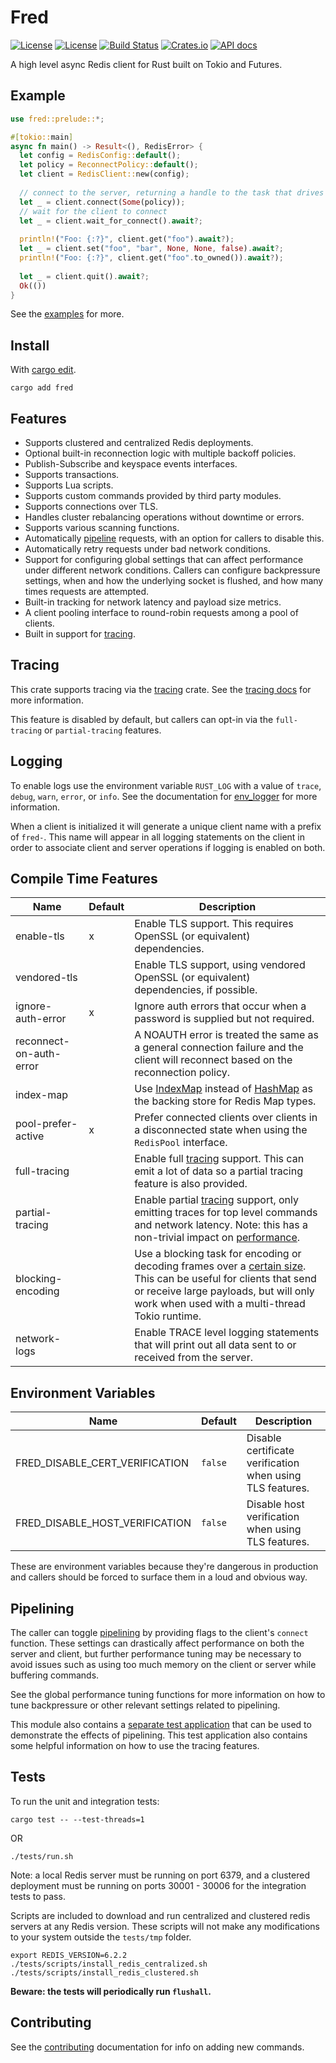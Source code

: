 Fred
====

[![License](https://img.shields.io/badge/license-MIT-blue.svg)](https://opensource.org/licenses/MIT)
[![License](https://img.shields.io/badge/License-Apache%202.0-blue.svg)](https://opensource.org/licenses/Apache-2.0)
[![Build Status](https://travis-ci.com/aembke/fred.rs.svg?branch=main)](https://travis-ci.com/aembke/fred.rs)
[![Crates.io](https://img.shields.io/crates/v/fred.svg)](https://crates.io/crates/fred)
[![API docs](https://docs.rs/fred/badge.svg)](https://docs.rs/fred)

A high level async Redis client for Rust built on Tokio and Futures. 

## Example 

```rust
use fred::prelude::*;

#[tokio::main]
async fn main() -> Result<(), RedisError> {
  let config = RedisConfig::default();
  let policy = ReconnectPolicy::default();
  let client = RedisClient::new(config);
  
  // connect to the server, returning a handle to the task that drives the connection
  let _ = client.connect(Some(policy));
  // wait for the client to connect
  let _ = client.wait_for_connect().await?;
  
  println!("Foo: {:?}", client.get("foo").await?);
  let _ = client.set("foo", "bar", None, None, false).await?;
  println!("Foo: {:?}", client.get("foo".to_owned()).await?);
  
  let _ = client.quit().await?;
  Ok(())
}
```

See the [examples](examples/README.md) for more.

## Install

With [cargo edit](https://github.com/killercup/cargo-edit).

```
cargo add fred
```

## Features

* Supports clustered and centralized Redis deployments.
* Optional built-in reconnection logic with multiple backoff policies.
* Publish-Subscribe and keyspace events interfaces.
* Supports transactions.
* Supports Lua scripts.  
* Supports custom commands provided by third party modules. 
* Supports connections over TLS.
* Handles cluster rebalancing operations without downtime or errors.
* Supports various scanning functions.
* Automatically [pipeline](https://redis.io/topics/pipelining) requests, with an option for callers to disable this.
* Automatically retry requests under bad network conditions.
* Support for configuring global settings that can affect performance under different network conditions. Callers can configure backpressure settings, when and how the underlying socket is flushed, and how many times requests are attempted. 
* Built-in tracking for network latency and payload size metrics.
* A client pooling interface to round-robin requests among a pool of clients.
* Built in support for [tracing](https://crates.io/crates/tracing).

## Tracing

This crate supports tracing via the [tracing](https://github.com/tokio-rs/tracing) crate. See the [tracing docs](./src/trace/README.md) for more information.

This feature is disabled by default, but callers can opt-in via the `full-tracing` or `partial-tracing` features.

## Logging

To enable logs use the environment variable `RUST_LOG` with a value of `trace`, `debug`, `warn`, `error`, or `info`. See the documentation for [env_logger](http://rust-lang-nursery.github.io/log/env_logger/) for more information.

When a client is initialized it will generate a unique client name with a prefix of `fred-`. This name will appear in all logging statements on the client in order to associate client and server operations if logging is enabled on both.

## Compile Time Features

|    Name                     | Default | Description                                                                                                                                  |
|---------------------------- |---------|----------------------------------------------------------------------------------------------------------------------------------------------|
| enable-tls                  |    x    | Enable TLS support. This requires OpenSSL (or equivalent) dependencies.                                                                      |
| vendored-tls                |         | Enable TLS support, using vendored OpenSSL (or equivalent) dependencies, if possible.                                                        |
| ignore-auth-error           |    x    | Ignore auth errors that occur when a password is supplied but not required.                                                                  |
| reconnect-on-auth-error     |         | A NOAUTH error is treated the same as a general connection failure and the client will reconnect based on the reconnection policy.           |
| index-map                   |         | Use [IndexMap](https://docs.rs/indexmap/*/indexmap/) instead of [HashMap](https://doc.rust-lang.org/std/collections/struct.HashMap.html) as the backing store for Redis Map types.   |
| pool-prefer-active          |    x    | Prefer connected clients over clients in a disconnected state when using the `RedisPool` interface.                                          |
| full-tracing                |         | Enable full [tracing](./src/trace/README.md) support. This can emit a lot of data so a partial tracing feature is also provided.           |
| partial-tracing             |         | Enable partial [tracing](./src/trace/README.md) support, only emitting traces for top level commands and network latency. Note: this has a non-trivial impact on [performance](./CONTRIBUTING.md#Performance).  |
| blocking-encoding           |         | Use a blocking task for encoding or decoding frames over a [certain size](./src/globals.rs). This can be useful for clients that send or receive large payloads, but will only work when used with a multi-thread Tokio runtime.  |
| network-logs                |         | Enable TRACE level logging statements that will print out all data sent to or received from the server.  |

## Environment Variables

|   Name                            | Default | Description                                                                              |
|-----------------------------------|---------|------------------------------------------------------------------------------------------|
| FRED_DISABLE_CERT_VERIFICATION    | `false` | Disable certificate verification when using TLS features.                                |
| FRED_DISABLE_HOST_VERIFICATION    | `false` | Disable host verification when using TLS features.                                       |

These are environment variables because they're dangerous in production and callers should be forced to surface them in a loud and obvious way.

## Pipelining

The caller can toggle [pipelining](https://redis.io/topics/pipelining) by providing flags to the client's `connect` function. These settings can drastically affect performance on both the server and client, but further performance tuning may be necessary to avoid issues such as using too much memory on the client or server while buffering commands.

See the global performance tuning functions for more information on how to tune backpressure or other relevant settings related to pipelining.

This module also contains a [separate test application](bin/pipeline_test) that can be used to demonstrate the effects of pipelining. This test application also contains some helpful information on how to use the tracing features.

## Tests

To run the unit and integration tests:

```
cargo test -- --test-threads=1
```

OR

```
./tests/run.sh
```

Note: a local Redis server must be running on port 6379, and a clustered deployment must be running on ports 30001 - 30006 for the integration tests to pass. 

Scripts are included to download and run centralized and clustered redis servers at any Redis version. These scripts will not make any modifications to your system outside the `tests/tmp` folder.

```
export REDIS_VERSION=6.2.2
./tests/scripts/install_redis_centralized.sh
./tests/scripts/install_redis_clustered.sh
```

**Beware: the tests will periodically run `flushall`.**

## Contributing 

See the [contributing](CONTRIBUTING.md) documentation for info on adding new commands.
